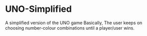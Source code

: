 # UNO-Simplified
A simplified version of the UNO game
Basically, The user keeps on choosing number-colour combinations until a player/user wins. 
